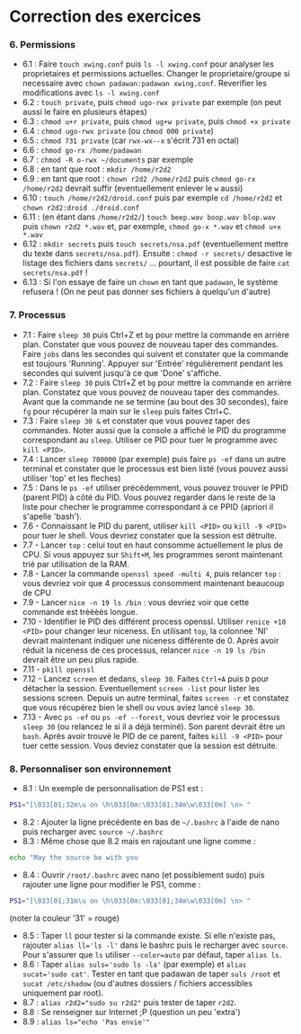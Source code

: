 # Correction des exercices

### 6. Permissions

- 6.1 : Faire `touch xwing.conf` puis `ls -l xwing.conf` pour analyser les proprietaires et permissions actuelles. Changer le proprietaire/groupe si necessaire avec `chown padawan:padawan xwing.conf`. Reverifier les modifications avec `ls -l xwing.conf`
- 6.2 : `touch private`, puis `chmod ugo-rwx private` par exemple (on peut aussi le faire en plusieurs étapes)
- 6.3 : `chmod u+r private`, puis `chmod ug+w private`, puis `chmod +x private`
- 6.4 : `chmod ugo-rwx private` (ou `chmod 000 private`)
- 6.5 : `chmod 731 private` (car `rwx-wx--x` s'écrit 731 en octal)
- 6.6 : `chmod go-rx /home/padawan`
- 6.7 : `chmod -R o-rwx ~/documents` par exemple
- 6.8 : en tant que root : `mkdir /home/r2d2`
- 6.9 : en tant que root : `chown r2d2 /home/r2d2` puis `chmod go-rx /home/r2d2` devrait suffir (eventuellement enlever le `w` aussi)
- 6.10 : `touch /home/r2d2/droid.conf` puis par exemple `cd /home/r2d2` et `chown r2d2:droid ./droid.conf`
- 6.11 : (en étant dans `/home/r2d2/`) `touch beep.wav boop.wav blop.wav` puis `chown r2d2 *.wav` et, par exemple, `chmod go-x *.wav` et `chmod u+x *.wav`
- 6.12 : `mkdir secrets` puis `touch secrets/nsa.pdf` (eventuellement mettre du texte dans `secrets/nsa.pdf`). Ensuite : `chmod -r secrets/` desactive le listage des fichiers dans `secrets/` ... pourtant, il est possible de faire `cat secrets/nsa.pdf` !
- 6.13 : Si l'on essaye de faire un `chown` en tant que `padawan`, le système refusera ! (On ne peut pas donner ses fichiers à quelqu'un d'autre)

### 7. Processus

- 7.1 : Faire `sleep 30` puis Ctrl+Z et `bg` pour mettre la commande en arrière plan. Constater que vous pouvez de nouveau taper des commandes. Faire `jobs` dans les secondes qui suivent et constater que la commande est toujours 'Running'. Appuyer sur 'Entrée' régulièrement pendant les secondes qui suivent jusqu'à ce que 'Done' s'affiche.
- 7.2 : Faire `sleep 30` puis Ctrl+Z et `bg` pour mettre la commande en arrière plan. Constatez que vous pouvez de nouveau taper des commandes. Avant que la commande ne se termine (au bout des 30 secondes), faire `fg` pour récupérer la main sur le `sleep` puis faites Ctrl+C.
- 7.3 : Faire `sleep 30 &` et constater que vous pouvez taper des commandes. Noter aussi que la console a affiché le PID du programme correspondant au `sleep`. Utiliser ce PID pour tuer le programme avec `kill <PID>`. 
- 7.4 : Lancer `sleep 700000` (par exemple) puis faire `ps -ef` dans un autre terminal et constater que le processus est bien listé (vous pouvez aussi utiliser 'top' et les fleches)
- 7.5 : Dans le `ps -ef` utiliser précédemment, vous pouvez trouver le PPID (parent PID) à côté du PID. Vous pouvez regarder dans le reste de la liste pour checher le programme correspondant à ce PPID (apriori il s'apelle 'bash').
- 7.6 - Connaissant le PID du parent, utiliser `kill <PID>` ou `kill -9 <PID>` pour tuer le shell. Vous devriez constater que la session est détruite.
- 7.7 - Lancer `top` : celui tout en haut consomme actuellement le plus de CPU. Si vous appuyez sur `Shift+M`, les programmes seront maintenant trié par utilisation de la RAM.
- 7.8 - Lancer la commande `openssl speed -multi 4`, puis relancer `top` : vous devriez voir que 4 processus consomment maintenant beaucoup de CPU
- 7.9 - Lancer `nice -n 19 ls /bin` : vous devriez voir que cette commande est trèèèès longue.
- 7.10 - Identifier le PID des différent process openssl. Utiliser `renice +10 <PID>` pour changer leur niceness. En utilisant `top`, la colonnee 'NI' devrait maintenant indiquer une niceness différente de 0. Après avoir réduit la niceness de ces processus, relancer `nice -n 19 ls /bin` devrait être un peu plus rapide.
- 7.11 - `pkill openssl`
- 7.12 - Lancez `screen` et dedans, `sleep 30`. Faites `Ctrl+A` puis `D` pour détacher la session. Eventuellement `screen -list` pour lister les sessions screen. Depuis un autre terminal, faites `screen -r` et constatez que vous récupérez bien le shell ou vous aviez lancé `sleep 30`.
- 7.13 - Avec `ps -ef` ou `ps -ef --forest`, vous devriez voir le processus `sleep 30` (ou relancez le si il a déjà terminé). Son parent devrait être un `bash`. Après avoir trouvé le PID de ce parent, faites `kill -9 <PID>` pour tuer cette session. Vous deviez constater que la session est détruite.

### 8. Personnaliser son environnement

- 8.1 : Un exemple de personnalisation de PS1 est : 

```bash
PS1="[\033[01;32m\u on \h\033[0m:\033[01;34m\w\033[0m] \n> "
```

- 8.2 : Ajouter la ligne précédente en bas de `~/.bashrc` à l'aide de nano puis recharger avec `source ~/.bashrc`
- 8.3 : Même chose que 8.2 mais en rajoutant une ligne comme : 

```bash
echo "May the source be with you
```
- 8.4 : Ouvrir `/root/.bashrc` avec nano (et possiblement sudo) puis rajouter une ligne pour modifier le PS1, comme :

```bash
PS1="[\033[01;31m\u on \h\033[0m:\033[01;34m\w\033[0m] \n> "
```

(noter la couleur '31' = rouge)

- 8.5 : Taper `ll` pour tester si la commande existe. Si elle n'existe pas, rajouter `alias ll='ls -l'` dans le bashrc puis le recharger avec `source`. Pour s'assurer que `ls` utiliser `--color=auto` par défaut, taper `alias ls`.
- 8.6 : Taper `alias suls='sudo ls -la'` (par exemple) et `alias sucat='sudo cat'`. Tester en tant que padawan de taper `suls /root` et `sucat /etc/shadow` (ou d'autres dossiers / fichiers accessibles uniquement par root).
- 8.7 : `alias r2d2="sudo su r2d2"` puis tester de taper `r2d2`.
- 8.8 : Se renseigner sur Internet ;P (question un peu 'extra')
- 8.9 : `alias ls="echo 'Pas envie'"`

